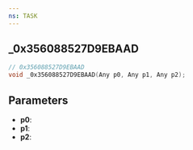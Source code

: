 ```yaml
---
ns: TASK
---
```

## _0x356088527D9EBAAD

```c
// 0x356088527D9EBAAD
void _0x356088527D9EBAAD(Any p0, Any p1, Any p2);
```

## Parameters
* **p0**:
* **p1**:
* **p2**:
